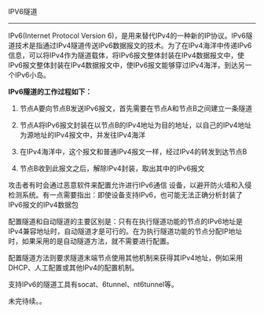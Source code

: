IPV6隧道
------

IPv6(Internet Protocol Version 6)，是用来替代IPv4的一种新的IP协议。IPv6隧道技术是指通过IPv4隧道传送IPv6数据报文的技术。为了在IPv4海洋中传递IPv6信息，可以将IPv4作为隧道载体，将IPv6报文整体封装在IPv4数据报文中，使IPv6报文整体封装在IPv4数据报文中，使IPv6报文能够穿过IPv4海洋，到达另一个IPv6小岛。

**IPv6隧道的工作过程如下：**

1.  节点A要向节点B发送IPv6报文，首先需要在节点A和节点B之间建立一条隧道
2.  节点A将IPv6报文封装在以节点B的IPv4地址为目的地址，以自己的IPv4地址为源地址的IPv4报文中，并发往IPv4海洋
3.  在IPv4海洋中，这个报文和普通IPv4报文一样，经过IPv4的转发到达节点B
4.  节点B收到此报文之后，解除IPv4封装，取出其中的IPv6报文

攻击者有时会通过恶意软件来配置允许进行IPv6通信 设备，以避开防火墙和入侵检测系统。有一点需要指出：即使设备支持IPv6，也可能无法正确分析封装了IPv6报文的IPv4数据包

配置隧道和自动隧道的主要区别是：只有在执行隧道功能的节点的IPv6地址是IPv4兼容地址时，自动隧道才是可行的。在为执行隧道功能的节点分配IP地址时，如果采用的是自动隧道方法，就不需要进行配置。

配置隧道方法则要求隧道末端节点使用其他机制来获得其IPv4地址，例如采用DHCP、人工配置或其他IPv4的配置机制。

支持IPv6的隧道工具有socat、6tunnel、nt6tunnel等。

未完待续。。